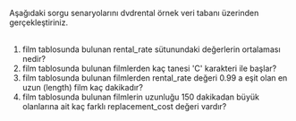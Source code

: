 Aşağıdaki sorgu senaryolarını dvdrental örnek veri tabanı üzerinden gerçekleştiriniz.<br>
<br>
1. film tablosunda bulunan rental_rate sütunundaki değerlerin ortalaması nedir?<br>
2. film tablosunda bulunan filmlerden kaç tanesi 'C' karakteri ile başlar?<br>
3. film tablosunda bulunan filmlerden rental_rate değeri 0.99 a eşit olan en uzun (length) film kaç dakikadır?<br>
4. film tablosunda bulunan filmlerin uzunluğu 150 dakikadan büyük olanlarına ait kaç farklı replacement_cost değeri vardır?